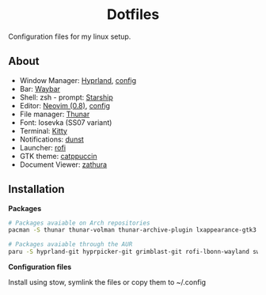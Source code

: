 <h1 align="center">Dotfiles</h1>

Configuration files for my linux setup.

## About

- Window Manager: [Hyprland](https://github.com/hyprwm/Hyprland), [config](https://github.com/brunoanesio/hyprland-config)
- Bar: [Waybar](https://github.com/Alexays/Waybar)
- Shell: zsh - prompt: [Starship](https://github.com/starship/starship)
- Editor: [Neovim (0.8)](https://github.com/neovim/neovim), [config](https://github.com/brunoanesio/nvim-config)
- File manager: [Thunar](https://gitlab.xfce.org/xfce/thunar)
- Font: Iosevka (SS07 variant)
- Terminal: [Kitty](https://github.com/kovidgoyal/kitty/)
- Notifications: [dunst](https://github.com/dunst-project/dunst)
- Launcher: [rofi](https://github.com/davatorium/rofi)
- GTK theme: [catppuccin](https://github.com/catppuccin/gtk)
- Document Viewer: [zathura](https://git.pwmt.org/pwmt/zathura)

## Installation

**Packages**

```bash
# Packages avaiable on Arch repositories
pacman -S thunar thunar-volman thunar-archive-plugin lxappearance-gtk3 playerctl tumbler dunst polkit-gnome pavucontrol network-manager-applet zathura stow starship zsh neovim kitty
```

```bash
# Packages avaiable through the AUR
paru -S hyprland-git hyprpicker-git grimblast-git rofi-lbonn-wayland swaylock-effects waybar-hyprland-git
```

**Configuration files**

Install using stow, symlink the files or copy them to ~/.config
